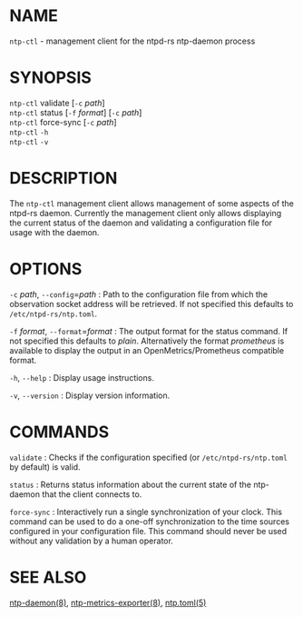 <!-- ---
title: NTP-CTL(8) ntpd-rs 1.4.0 | ntpd-rs
--- -->

# NAME

`ntp-ctl` - management client for the ntpd-rs ntp-daemon process

# SYNOPSIS

`ntp-ctl` validate [`-c` *path*] \
`ntp-ctl` status [`-f` *format*] [`-c` *path*] \
`ntp-ctl` force-sync [`-c` *path*] \
`ntp-ctl` `-h` \
`ntp-ctl` `-v`

# DESCRIPTION

The `ntp-ctl` management client allows management of some aspects of the
ntpd-rs daemon. Currently the management client only allows displaying the
current status of the daemon and validating a configuration file for usage
with the daemon.

# OPTIONS

`-c` *path*, `--config`=*path*
:   Path to the configuration file from which the observation socket address
    will be retrieved. If not specified this defaults to
    `/etc/ntpd-rs/ntp.toml`.

`-f` *format*, `--format`=*format*
:   The output format for the status command. If not specified this defaults to
    *plain*. Alternatively the format *prometheus* is available to display the
    output in an OpenMetrics/Prometheus compatible format.

`-h`, `--help`
:   Display usage instructions.

`-v`, `--version`
:   Display version information.

# COMMANDS

`validate`
:   Checks if the configuration specified (or `/etc/ntpd-rs/ntp.toml` by
    default) is valid.

`status`
:   Returns status information about the current state of the ntp-daemon that
    the client connects to.

`force-sync`
:   Interactively run a single synchronization of your clock. This command can
    be used to do a one-off synchronization to the time sources configured in
    your configuration file. This command should never be used without any
    validation by a human operator.

# SEE ALSO

[ntp-daemon(8)](ntp-daemon.8.md),
[ntp-metrics-exporter(8)](ntp-metrics-exporter.8.md),
[ntp.toml(5)](ntp.toml.5.md)
